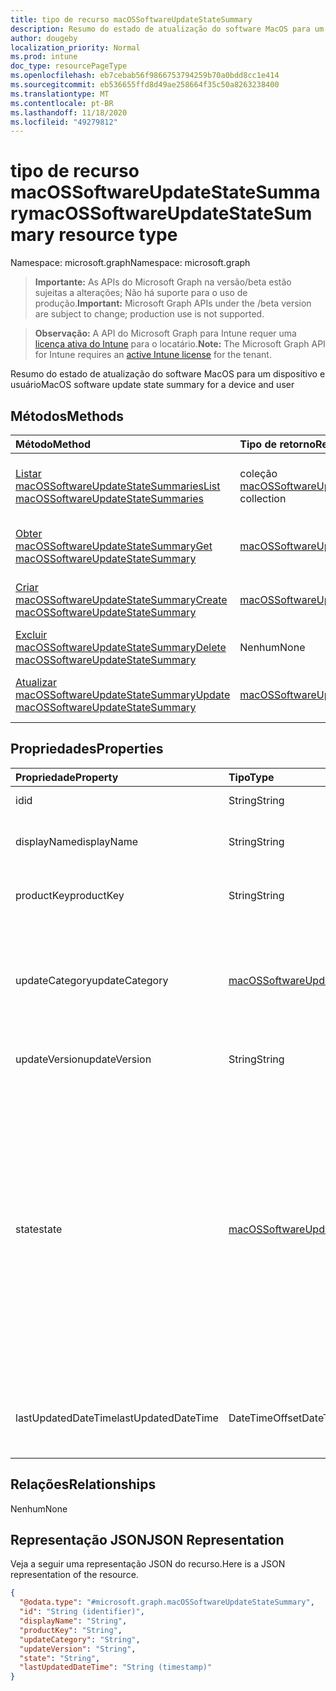 ```yaml
---
title: tipo de recurso macOSSoftwareUpdateStateSummary
description: Resumo do estado de atualização do software MacOS para um dispositivo e usuário
author: dougeby
localization_priority: Normal
ms.prod: intune
doc_type: resourcePageType
ms.openlocfilehash: eb7cebab56f9866753794259b70a0bdd8cc1e414
ms.sourcegitcommit: eb536655ffd8d49ae258664f35c50a8263238400
ms.translationtype: MT
ms.contentlocale: pt-BR
ms.lasthandoff: 11/18/2020
ms.locfileid: "49279812"
---
```

# <a name="macossoftwareupdatestatesummary-resource-type"></a><span data-ttu-id="35b49-103">tipo de recurso macOSSoftwareUpdateStateSummary</span><span class="sxs-lookup"><span data-stu-id="35b49-103">macOSSoftwareUpdateStateSummary resource type</span></span>

<span data-ttu-id="35b49-104">Namespace: microsoft.graph</span><span class="sxs-lookup"><span data-stu-id="35b49-104">Namespace: microsoft.graph</span></span>

> <span data-ttu-id="35b49-105">**Importante:** As APIs do Microsoft Graph na versão/beta estão sujeitas a alterações; Não há suporte para o uso de produção.</span><span class="sxs-lookup"><span data-stu-id="35b49-105">**Important:** Microsoft Graph APIs under the /beta version are subject to change; production use is not supported.</span></span>

> <span data-ttu-id="35b49-106">**Observação:** A API do Microsoft Graph para Intune requer uma [licença ativa do Intune](https://go.microsoft.com/fwlink/?linkid=839381) para o locatário.</span><span class="sxs-lookup"><span data-stu-id="35b49-106">**Note:** The Microsoft Graph API for Intune requires an [active Intune license](https://go.microsoft.com/fwlink/?linkid=839381) for the tenant.</span></span>

<span data-ttu-id="35b49-107">Resumo do estado de atualização do software MacOS para um dispositivo e usuário</span><span class="sxs-lookup"><span data-stu-id="35b49-107">MacOS software update state summary for a device and user</span></span>

## <a name="methods"></a><span data-ttu-id="35b49-108">Métodos</span><span class="sxs-lookup"><span data-stu-id="35b49-108">Methods</span></span>
|<span data-ttu-id="35b49-109">Método</span><span class="sxs-lookup"><span data-stu-id="35b49-109">Method</span></span>|<span data-ttu-id="35b49-110">Tipo de retorno</span><span class="sxs-lookup"><span data-stu-id="35b49-110">Return Type</span></span>|<span data-ttu-id="35b49-111">Descrição</span><span class="sxs-lookup"><span data-stu-id="35b49-111">Description</span></span>|
|:---|:---|:---|
|[<span data-ttu-id="35b49-112">Listar macOSSoftwareUpdateStateSummaries</span><span class="sxs-lookup"><span data-stu-id="35b49-112">List macOSSoftwareUpdateStateSummaries</span></span>](../api/intune-deviceconfig-macossoftwareupdatestatesummary-list.md)|<span data-ttu-id="35b49-113">coleção [macOSSoftwareUpdateStateSummary](../resources/intune-deviceconfig-macossoftwareupdatestatesummary.md)</span><span class="sxs-lookup"><span data-stu-id="35b49-113">[macOSSoftwareUpdateStateSummary](../resources/intune-deviceconfig-macossoftwareupdatestatesummary.md) collection</span></span>|<span data-ttu-id="35b49-114">Listar Propriedades e relações dos objetos [macOSSoftwareUpdateStateSummary](../resources/intune-deviceconfig-macossoftwareupdatestatesummary.md) .</span><span class="sxs-lookup"><span data-stu-id="35b49-114">List properties and relationships of the [macOSSoftwareUpdateStateSummary](../resources/intune-deviceconfig-macossoftwareupdatestatesummary.md) objects.</span></span>|
|[<span data-ttu-id="35b49-115">Obter macOSSoftwareUpdateStateSummary</span><span class="sxs-lookup"><span data-stu-id="35b49-115">Get macOSSoftwareUpdateStateSummary</span></span>](../api/intune-deviceconfig-macossoftwareupdatestatesummary-get.md)|[<span data-ttu-id="35b49-116">macOSSoftwareUpdateStateSummary</span><span class="sxs-lookup"><span data-stu-id="35b49-116">macOSSoftwareUpdateStateSummary</span></span>](../resources/intune-deviceconfig-macossoftwareupdatestatesummary.md)|<span data-ttu-id="35b49-117">Leia as propriedades e as relações do objeto [macOSSoftwareUpdateStateSummary](../resources/intune-deviceconfig-macossoftwareupdatestatesummary.md) .</span><span class="sxs-lookup"><span data-stu-id="35b49-117">Read properties and relationships of the [macOSSoftwareUpdateStateSummary](../resources/intune-deviceconfig-macossoftwareupdatestatesummary.md) object.</span></span>|
|[<span data-ttu-id="35b49-118">Criar macOSSoftwareUpdateStateSummary</span><span class="sxs-lookup"><span data-stu-id="35b49-118">Create macOSSoftwareUpdateStateSummary</span></span>](../api/intune-deviceconfig-macossoftwareupdatestatesummary-create.md)|[<span data-ttu-id="35b49-119">macOSSoftwareUpdateStateSummary</span><span class="sxs-lookup"><span data-stu-id="35b49-119">macOSSoftwareUpdateStateSummary</span></span>](../resources/intune-deviceconfig-macossoftwareupdatestatesummary.md)|<span data-ttu-id="35b49-120">Criar um novo objeto [macOSSoftwareUpdateStateSummary](../resources/intune-deviceconfig-macossoftwareupdatestatesummary.md) .</span><span class="sxs-lookup"><span data-stu-id="35b49-120">Create a new [macOSSoftwareUpdateStateSummary](../resources/intune-deviceconfig-macossoftwareupdatestatesummary.md) object.</span></span>|
|[<span data-ttu-id="35b49-121">Excluir macOSSoftwareUpdateStateSummary</span><span class="sxs-lookup"><span data-stu-id="35b49-121">Delete macOSSoftwareUpdateStateSummary</span></span>](../api/intune-deviceconfig-macossoftwareupdatestatesummary-delete.md)|<span data-ttu-id="35b49-122">Nenhum</span><span class="sxs-lookup"><span data-stu-id="35b49-122">None</span></span>|<span data-ttu-id="35b49-123">Exclui [macOSSoftwareUpdateStateSummary](../resources/intune-deviceconfig-macossoftwareupdatestatesummary.md).</span><span class="sxs-lookup"><span data-stu-id="35b49-123">Deletes a [macOSSoftwareUpdateStateSummary](../resources/intune-deviceconfig-macossoftwareupdatestatesummary.md).</span></span>|
|[<span data-ttu-id="35b49-124">Atualizar macOSSoftwareUpdateStateSummary</span><span class="sxs-lookup"><span data-stu-id="35b49-124">Update macOSSoftwareUpdateStateSummary</span></span>](../api/intune-deviceconfig-macossoftwareupdatestatesummary-update.md)|[<span data-ttu-id="35b49-125">macOSSoftwareUpdateStateSummary</span><span class="sxs-lookup"><span data-stu-id="35b49-125">macOSSoftwareUpdateStateSummary</span></span>](../resources/intune-deviceconfig-macossoftwareupdatestatesummary.md)|<span data-ttu-id="35b49-126">Atualiza as propriedades de um objeto [macOSSoftwareUpdateStateSummary](../resources/intune-deviceconfig-macossoftwareupdatestatesummary.md) .</span><span class="sxs-lookup"><span data-stu-id="35b49-126">Update the properties of a [macOSSoftwareUpdateStateSummary](../resources/intune-deviceconfig-macossoftwareupdatestatesummary.md) object.</span></span>|

## <a name="properties"></a><span data-ttu-id="35b49-127">Propriedades</span><span class="sxs-lookup"><span data-stu-id="35b49-127">Properties</span></span>
|<span data-ttu-id="35b49-128">Propriedade</span><span class="sxs-lookup"><span data-stu-id="35b49-128">Property</span></span>|<span data-ttu-id="35b49-129">Tipo</span><span class="sxs-lookup"><span data-stu-id="35b49-129">Type</span></span>|<span data-ttu-id="35b49-130">Descrição</span><span class="sxs-lookup"><span data-stu-id="35b49-130">Description</span></span>|
|:---|:---|:---|
|<span data-ttu-id="35b49-131">id</span><span class="sxs-lookup"><span data-stu-id="35b49-131">id</span></span>|<span data-ttu-id="35b49-132">String</span><span class="sxs-lookup"><span data-stu-id="35b49-132">String</span></span>|<span data-ttu-id="35b49-133">Chave da entidade.</span><span class="sxs-lookup"><span data-stu-id="35b49-133">Key of the entity.</span></span>|
|<span data-ttu-id="35b49-134">displayName</span><span class="sxs-lookup"><span data-stu-id="35b49-134">displayName</span></span>|<span data-ttu-id="35b49-135">String</span><span class="sxs-lookup"><span data-stu-id="35b49-135">String</span></span>|<span data-ttu-id="35b49-136">Nome da atualização de software legível por pessoas</span><span class="sxs-lookup"><span data-stu-id="35b49-136">Human readable name of the software update</span></span>|
|<span data-ttu-id="35b49-137">productKey</span><span class="sxs-lookup"><span data-stu-id="35b49-137">productKey</span></span>|<span data-ttu-id="35b49-138">String</span><span class="sxs-lookup"><span data-stu-id="35b49-138">String</span></span>|<span data-ttu-id="35b49-139">Chave de produto da atualização de software.</span><span class="sxs-lookup"><span data-stu-id="35b49-139">Product key of the software update.</span></span>|
|<span data-ttu-id="35b49-140">updateCategory</span><span class="sxs-lookup"><span data-stu-id="35b49-140">updateCategory</span></span>|[<span data-ttu-id="35b49-141">macOSSoftwareUpdateCategory</span><span class="sxs-lookup"><span data-stu-id="35b49-141">macOSSoftwareUpdateCategory</span></span>](../resources/intune-deviceconfig-macossoftwareupdatecategory.md)|<span data-ttu-id="35b49-142">Categoria de atualização de software.</span><span class="sxs-lookup"><span data-stu-id="35b49-142">Software update category.</span></span> <span data-ttu-id="35b49-143">Os valores possíveis são: `critical`, `configurationDataFile`, `firmware`, `other`.</span><span class="sxs-lookup"><span data-stu-id="35b49-143">Possible values are: `critical`, `configurationDataFile`, `firmware`, `other`.</span></span>|
|<span data-ttu-id="35b49-144">updateVersion</span><span class="sxs-lookup"><span data-stu-id="35b49-144">updateVersion</span></span>|<span data-ttu-id="35b49-145">String</span><span class="sxs-lookup"><span data-stu-id="35b49-145">String</span></span>|<span data-ttu-id="35b49-146">Versão da atualização de software</span><span class="sxs-lookup"><span data-stu-id="35b49-146">Version of the software update</span></span>|
|<span data-ttu-id="35b49-147">state</span><span class="sxs-lookup"><span data-stu-id="35b49-147">state</span></span>|[<span data-ttu-id="35b49-148">macOSSoftwareUpdateState</span><span class="sxs-lookup"><span data-stu-id="35b49-148">macOSSoftwareUpdateState</span></span>](../resources/intune-deviceconfig-macossoftwareupdatestate.md)|<span data-ttu-id="35b49-149">Estado da atualização de software.</span><span class="sxs-lookup"><span data-stu-id="35b49-149">State of the software update.</span></span> <span data-ttu-id="35b49-150">Os valores possíveis são:, `success` `downloading` , `downloaded` , `installing` , `idle` , `available` , `scheduled` , `downloadFailed` , `downloadInsufficientSpace` , `downloadInsufficientPower` , `downloadInsufficientNetwork` , `installInsufficientSpace` ,, `installInsufficientPower` `installFailed` `commandFailed` .</span><span class="sxs-lookup"><span data-stu-id="35b49-150">Possible values are: `success`, `downloading`, `downloaded`, `installing`, `idle`, `available`, `scheduled`, `downloadFailed`, `downloadInsufficientSpace`, `downloadInsufficientPower`, `downloadInsufficientNetwork`, `installInsufficientSpace`, `installInsufficientPower`, `installFailed`, `commandFailed`.</span></span>|
|<span data-ttu-id="35b49-151">lastUpdatedDateTime</span><span class="sxs-lookup"><span data-stu-id="35b49-151">lastUpdatedDateTime</span></span>|<span data-ttu-id="35b49-152">DateTimeOffset</span><span class="sxs-lookup"><span data-stu-id="35b49-152">DateTimeOffset</span></span>|<span data-ttu-id="35b49-153">Hora da última data em que o relatório para este dispositivo e chave do produto foi atualizado.</span><span class="sxs-lookup"><span data-stu-id="35b49-153">Last date time the report for this device and product key was updated.</span></span>|

## <a name="relationships"></a><span data-ttu-id="35b49-154">Relações</span><span class="sxs-lookup"><span data-stu-id="35b49-154">Relationships</span></span>
<span data-ttu-id="35b49-155">Nenhum</span><span class="sxs-lookup"><span data-stu-id="35b49-155">None</span></span>

## <a name="json-representation"></a><span data-ttu-id="35b49-156">Representação JSON</span><span class="sxs-lookup"><span data-stu-id="35b49-156">JSON Representation</span></span>
<span data-ttu-id="35b49-157">Veja a seguir uma representação JSON do recurso.</span><span class="sxs-lookup"><span data-stu-id="35b49-157">Here is a JSON representation of the resource.</span></span>
<!-- {
  "blockType": "resource",
  "keyProperty": "id",
  "@odata.type": "microsoft.graph.macOSSoftwareUpdateStateSummary"
}
-->
``` json
{
  "@odata.type": "#microsoft.graph.macOSSoftwareUpdateStateSummary",
  "id": "String (identifier)",
  "displayName": "String",
  "productKey": "String",
  "updateCategory": "String",
  "updateVersion": "String",
  "state": "String",
  "lastUpdatedDateTime": "String (timestamp)"
}
```




